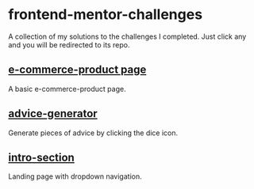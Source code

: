 # frontend-mentor-challenges
A collection of my solutions to the challenges I completed. Just click any and you will be redirected to its repo.

## [e-commerce-product page](https://github.com/fanifrancs/ecommerce-site)
A basic e-commerce-product page.

## [advice-generator](https://github.com/fanifrancs/advice-generator)
Generate pieces of advice by clicking the dice icon.

## [intro-section](https://github.com/fanifrancs/intro-section)
Landing page with dropdown navigation.
